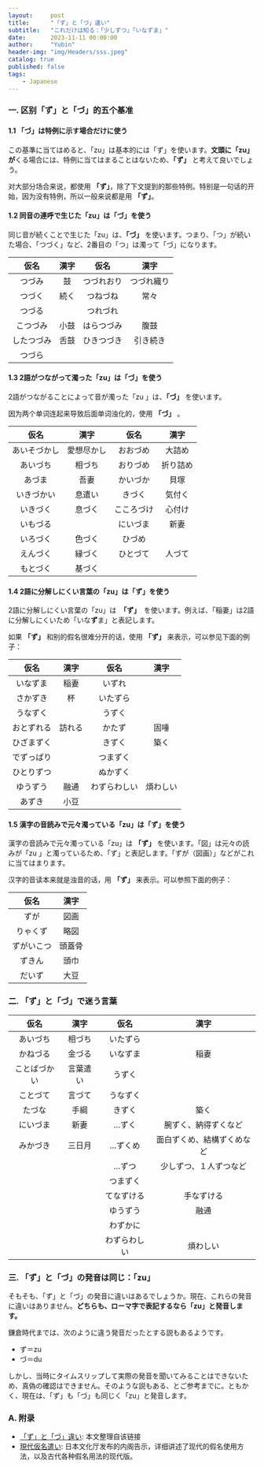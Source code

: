 ```yaml
---
layout:     post
title:      "「ず」と「づ」違い"
subtitle:   "これだけは知る：「少しずつ」「いなずま」"
date:       2023-11-11 00:00:00
author:     "Yubin"
header-img: "img/Headers/sss.jpeg"
catalog: true
published: false
tags:
    - Japanese
---
```


### **一.  区别「ず」と「づ」的五个基准** 
#### 1.1 「づ」は特例に示す場合だけに使う

この基準に当てはめると、「zu」は基本的には「ず」を使います。**文頭に「zu」が**くる場合には、特例に当てはまることはないため、**「ず」** と考えて良いでしょう。

对大部分场合来说，都使用 **「ず」**，除了下文提到的那些特例。特别是一句话的开始，因为没有特例，所以一般来说都是用 **「ず」**。

#### 1.2 同音の連呼で生じた「zu」は「づ」を使う

同じ音が続くことで生じた「zu」は、**「づ」** を使います。つまり、「つ」が続いた場合、「つづく」など、2番目の「つ」は濁って「づ」になります。

|    仮名    | 漢字 |    仮名    |    漢字    |
|:----------:|:----:|:----------:|:----------:|
|   つづみ   |  鼓  | つづれおり | つづれ織り |
|   つづく   | 続く |  つねづね  |    常々    |
|   つづる   |      |  つれづれ  |            |
|  こつづみ  | 小鼓 | はらつづみ |    腹鼓    |
| したつづみ | 舌鼓 | ひきつづき |  引き続き  |
|   つづら   |      |            |            |

#### 1.3 2語がつながって濁った「zu」は「づ」を使う

2語がつながることによって音が濁った「zu 」は、**「づ」** を使います。

因为两个单词连起来导致后面单词浊化的，使用 **「づ」** 。

|     仮名     |    漢字    |    仮名    |   漢字   |
|:------------:|:----------:|:----------:|:--------:|
| あいそづかし | 愛想尽かし |  おおづめ  |  大詰め  |
|   あいづち   |   相づち   |  おりづめ  | 折り詰め |
|    あづま    |    吾妻    |  かいづか  |   貝塚   |
|  いきづかい  |   息遣い   |   きづく   |  気付く  |
|   いきづく   |   息づく   | こころづけ |  心付け  |
|   いもづる   |            |  にいづま  |   新妻   |
|   いろづく   |   色づく   |   ひづめ   |          |
|   えんづく   |   縁づく   |  ひとづて  |  人づて  |
|   もとづく   |   基づく   |            |          |

#### 1.4 2語に分解しにくい言葉の「zu」は「ず」を使う

2語に分解しにくい言葉の「zu」は　**「ず」**　を使います。例えば、「稲妻」は2語に分解しにくいため「いな**ず**ま」と表記します。

如果 **「ず」** 和别的假名很难分开的话，使用 **「ず」** 来表示，可以参见下面的例子：

|    仮名    |  漢字  |     仮名     |   漢字   |
|:----------:|:------:|:------------:|:--------:|
|  いなずま  |  稲妻  |    いずれ    |          |
|  さかずき  |   杯   |   いたずら   |          |
|  うなずく  |        |    うずく    |          |
| おとずれる | 訪れる |    かたず    |   固唾   |
| ひざまずく |        |    きずく    |   築く   |
| でずっぱり |        |   つまずく   |          |
| ひとりずつ |        |   ぬかずく   |          |
|  ゆうずう  |  融通  | わずらわしい | 煩わしい |
|   あずき   |  小豆  |              |          |

#### 1.5 漢字の音読みで元々濁っている「zu」は「ず」を使う

漢字の音読みで元々濁っている「zu」は **「ず」** を使います。「図」は元々の読みが「zu 」と濁っているため、「ず」と表記します。「ずが（図画）」などがこれに当てはまります。

汉字的音读本来就是浊音的话，用 **「ず」** 来表示。可以参照下面的例子：

|    仮名    |  漢字  |
|:----------:|:------:|
|    ずが    |  図画  |
|  りゃくず  |  略図  |
| ずがいこつ | 頭蓋骨 |
|   ずきん   |  頭巾  |
|   だいず   |  大豆  |

### **二. 「ず」と「づ」で迷う言葉**

|     仮名     |   漢字   |     仮名     |            漢字            |
|:------------:|:--------:|:------------:|:--------------------------:|
|   あいづち   |  相づち  |   いたずら   |                            |
|   かねづる   |  金づる  |   いなずま   |            稲妻            |
| ことばづかい | 言葉遣い |    うずく    |                            |
|   ことづて   |  言づて  |   うなずく   |                            |
|    たづな    |   手綱   |    きずく    |            築く            |
|   にいづま   |   新妻   |     …ずく    |    腕ずく、納得ずくなど    |
|   みかづき   |  三日月  |    …ずくめ   | 面白ずくめ、結構ずくめなど |
|              |          |     …ずつ    |   少しずつ、１人ずつなど   |
|              |          |   つまずく   |                            |
|              |          |  てなずける  |         手なずける         |
|              |          |   ゆうずう   |            融通            |
|              |          |   わずかに   |                            |
|              |          | わずらわしい |          煩わしい          |

### **三. 「ず」と「づ」の発音は同じ：「zu」**

そもそも、「ず」と「づ」の発音に違いはあるでしょうか。現在、これらの発音に違いはありません。**どちらも、ローマ字で表記するなら「zu」と発音します。**

鎌倉時代までは、次のように違う発音だったとする説もあるようです。

- ず＝zu
- づ＝du

しかし、当時にタイムスリップして実際の発音を聞いてみることはできないため、真偽の確認はできません。そのような説もある、とご参考までに。ともかく、現在は、「ず」も「づ」も同じく「zu」と発音します。

### A. 附录
- [「ず」と「づ」違い](https://xn--3kq3hlnz13dlw7bzic.jp/zu-du/): 本文整理自该链接
- [現代仮名遣い](https://www.bunka.go.jp/kokugo_nihongo/sisaku/joho/joho/kijun/naikaku/gendaikana/index.html): 日本文化厅发布的内阁告示，详细讲述了现代的假名使用方法，以及古代各种假名用法的现代版。
